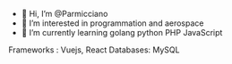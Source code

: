 - 👋 Hi, I’m @Parmicciano
- 👀 I’m interested in programmation and aerospace
- 🌱 I’m currently learning golang python PHP JavaScript 

Frameworks : Vuejs, React 
Databases: MySQL
